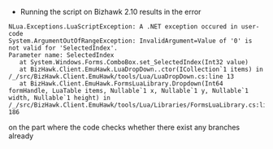 - Running the script on Bizhawk 2.10 results in the error
```
NLua.Exceptions.LuaScriptException: A .NET exception occured in user-code
System.ArgumentOutOfRangeException: InvalidArgument=Value of '0' is not valid for 'SelectedIndex'.
Parameter name: SelectedIndex
   at System.Windows.Forms.ComboBox.set_SelectedIndex(Int32 value)
   at BizHawk.Client.EmuHawk.LuaDropDown..ctor(ICollection`1 items) in /_/src/BizHawk.Client.EmuHawk/tools/Lua/LuaDropDown.cs:line 13
   at BizHawk.Client.EmuHawk.FormsLuaLibrary.Dropdown(Int64 formHandle, LuaTable items, Nullable`1 x, Nullable`1 y, Nullable`1 width, Nullable`1 height) in /_/src/BizHawk.Client.EmuHawk/tools/Lua/Libraries/FormsLuaLibrary.cs:line 186
```
on the part where the code checks whether there exist any branches already
